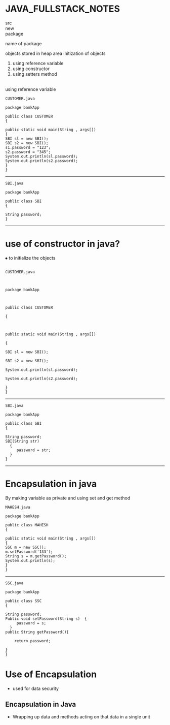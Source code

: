 # JAVA_FULLSTACK_NOTES

src <br>
new  <br>
package  <br>

name of package  <br>

objects stored in heap area initization of objects   <br>
1.	using reference variable 
2.	using constructor 
3.	using setters method 
 <br>
using reference variable

```
CUSTOMER.java

package bankApp

public class CUSTOMER 
{

public static void main(String , args[])
{
SBI sl = new SBI();
SBI s2 = new SBI();
s1.password = "123";
s2.password = "345";
System.out.println(sl.password);
System.out.println(s2.password);
}
}
```
---

```
SBI.java 

package bankApp

public class SBI
{

String password;
}
```

---

# use of constructor in java?
⦁	to initialize the objects 



```

CUSTOMER.java



package bankApp



public class CUSTOMER 

{



public static void main(String , args[])

{

SBI sl = new SBI();

SBI s2 = new SBI();

System.out.println(sl.password);

System.out.println(s2.password);

}
}

```

---

```
SBI.java

package bankApp

public class SBI
{

String password;
SBI(String str) 
  {
     password = str;
  }
}
```
---
# Encapsulation in java

By making variable as private and using set and get method



```
MAHESH.java

package bankApp

public class MAHESH
{

public static void main(String , args[])
{
SSC m = new SSC();
m.setPassword('133');
String s = m.getPassword();
System.out.println(s);
}
}
```



---



```
SSC.java

package bankApp

public class SSC
{

String password;
Public void setPassword(String s)  {
     password = s;
  }
public String getPassword(){

    return password;

}
}
```

# Use of Encapsulation 

- used for data security


## Encapsulation in Java
- Wrapping up data and methods acting on that data in a single unit 

















